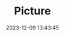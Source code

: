 ---
weight: 1
images:
- /images/edited/118.jpeg
title: Picture
date: 2023-12-09 13:43:45
tags: [luminarneo,work,ilce7m3]
---